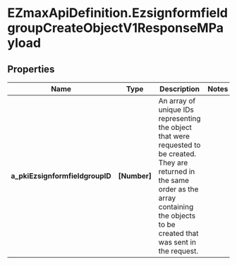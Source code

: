 # EZmaxApiDefinition.EzsignformfieldgroupCreateObjectV1ResponseMPayload

## Properties

Name | Type | Description | Notes
------------ | ------------- | ------------- | -------------
**a_pkiEzsignformfieldgroupID** | **[Number]** | An array of unique IDs representing the object that were requested to be created.  They are returned in the same order as the array containing the objects to be created that was sent in the request. | 


